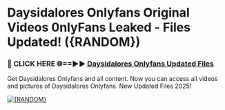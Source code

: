 # Daysidalores Onlyfans Original Videos 0nlyFans Leaked - Files Updated! ({RANDOM})

<h3>🔴 CLICK HERE 🌐==►► <a href="https://betterlinks.top/A2PfLJ" rel="nofollow">Daysidalores Onlyfans Updated Files</a></h3>

Get Daysidalores Onlyfans and all content. Now you can access all videos and pictures of Daysidalores Onlyfans. New Updated Files 2025!

[![{RANDOM}](https://i.imgur.com/ppqm5kG.gif)](https://betterlinks.top/A2PfLJ)